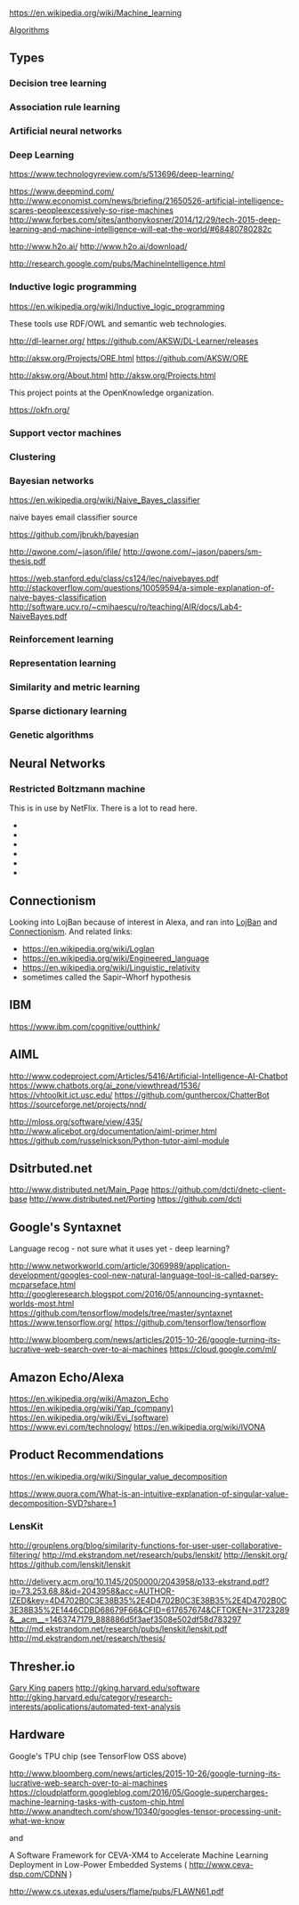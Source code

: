 
<!--
-->

https://en.wikipedia.org/wiki/Machine_learning

[Algorithms]( https://en.wikipedia.org/wiki/List_of_machine_learning_algorithms )

Types
-----

### Decision tree learning
### Association rule learning
### Artificial neural networks
### Deep Learning

https://www.technologyreview.com/s/513696/deep-learning/

https://www.deepmind.com/
http://www.economist.com/news/briefing/21650526-artificial-intelligence-scares-peopleexcessively-so-rise-machines
http://www.forbes.com/sites/anthonykosner/2014/12/29/tech-2015-deep-learning-and-machine-intelligence-will-eat-the-world/#68480780282c

http://www.h2o.ai/
http://www.h2o.ai/download/

http://research.google.com/pubs/MachineIntelligence.html

### Inductive logic programming

https://en.wikipedia.org/wiki/Inductive_logic_programming

These tools use RDF/OWL and semantic web technologies.

http://dl-learner.org/
https://github.com/AKSW/DL-Learner/releases

http://aksw.org/Projects/ORE.html
https://github.com/AKSW/ORE

http://aksw.org/About.html
http://aksw.org/Projects.html

This project points at the OpenKnowledge organization.

https://okfn.org/

### Support vector machines
### Clustering
### Bayesian networks

https://en.wikipedia.org/wiki/Naive_Bayes_classifier

naive bayes email classifier source

https://github.com/jbrukh/bayesian

http://qwone.com/~jason/ifile/
http://qwone.com/~jason/papers/sm-thesis.pdf

https://web.stanford.edu/class/cs124/lec/naivebayes.pdf
http://stackoverflow.com/questions/10059594/a-simple-explanation-of-naive-bayes-classification
http://software.ucv.ro/~cmihaescu/ro/teaching/AIR/docs/Lab4-NaiveBayes.pdf

### Reinforcement learning
### Representation learning
### Similarity and metric learning
### Sparse dictionary learning
### Genetic algorithms


Neural Networks
---------------

### Restricted Boltzmann machine

This is in use by NetFlix.
There is a lot to read here.

 * []( https://en.wikipedia.org/wiki/Boltzmann_machine )
 * []( https://en.wikipedia.org/wiki/Restricted_Boltzmann_machine )
 * []( http://blog.echen.me/2011/07/18/introduction-to-restricted-boltzmann-machines/ )
 * []( http://deeplearning4j.org/restrictedboltzmannmachine.html )
 * []( http://deeplearning4j.org/understandingRBMs.html )
 * []( http://www.cs.toronto.edu/~hinton/absps/guideTR.pdf )

Connectionism
-------------

Looking into LojBan because of interest in Alexa, and
ran into
[LojBan]( https://en.wikipedia.org/wiki/Lojban )
and
[Connectionism]( https://en.wikipedia.org/wiki/Connectionism ).
And related links:

 * https://en.wikipedia.org/wiki/Loglan
 * https://en.wikipedia.org/wiki/Engineered_language
 * https://en.wikipedia.org/wiki/Linguistic_relativity
 * sometimes called the Sapir–Whorf hypothesis

IBM
----

https://www.ibm.com/cognitive/outthink/

AIML
----

http://www.codeproject.com/Articles/5416/Artificial-Intelligence-AI-Chatbot
https://www.chatbots.org/ai_zone/viewthread/1536/
https://vhtoolkit.ict.usc.edu/
https://github.com/gunthercox/ChatterBot
https://sourceforge.net/projects/nnd/

http://mloss.org/software/view/435/
http://www.alicebot.org/documentation/aiml-primer.html
https://github.com/russelnickson/Python-tutor-aiml-module

Dsitrbuted.net
---------------

http://www.distributed.net/Main_Page
https://github.com/dcti/dnetc-client-base
http://www.distributed.net/Porting
https://github.com/dcti

Google's Syntaxnet
------------------

Language recog - not sure what it uses yet - deep learning?

http://www.networkworld.com/article/3069989/application-development/googles-cool-new-natural-language-tool-is-called-parsey-mcparseface.html
http://googleresearch.blogspot.com/2016/05/announcing-syntaxnet-worlds-most.html
https://github.com/tensorflow/models/tree/master/syntaxnet
https://www.tensorflow.org/
https://github.com/tensorflow/tensorflow

http://www.bloomberg.com/news/articles/2015-10-26/google-turning-its-lucrative-web-search-over-to-ai-machines
https://cloud.google.com/ml/


Amazon Echo/Alexa
------------------

https://en.wikipedia.org/wiki/Amazon_Echo
https://en.wikipedia.org/wiki/Yap_(company)
https://en.wikipedia.org/wiki/Evi_(software)
https://www.evi.com/technology/
https://en.wikipedia.org/wiki/IVONA

Product Recommendations
-----------------------

https://en.wikipedia.org/wiki/Singular_value_decomposition

https://www.quora.com/What-is-an-intuitive-explanation-of-singular-value-decomposition-SVD?share=1

### LensKit

http://grouplens.org/blog/similarity-functions-for-user-user-collaborative-filtering/
http://md.ekstrandom.net/research/pubs/lenskit/
http://lenskit.org/
https://github.com/lenskit/lenskit

http://delivery.acm.org/10.1145/2050000/2043958/p133-ekstrand.pdf?ip=73.253.68.8&id=2043958&acc=AUTHOR-IZED&key=4D4702B0C3E38B35%2E4D4702B0C3E38B35%2E4D4702B0C3E38B35%2E1446CDBD68679F66&CFID=617657674&CFTOKEN=31723289&__acm__=1463747179_888886d5f3aef3508e502df58d783297
http://md.ekstrandom.net/research/pubs/lenskit/lenskit.pdf
http://md.ekstrandom.net/research/thesis/


Thresher.io
-----------

[Gary King papers]( http://gking.harvard.edu/publications?page=10 )
http://gking.harvard.edu/software
http://gking.harvard.edu/category/research-interests/applications/automated-text-analysis


Hardware
---------

Google's TPU chip  (see TensorFlow OSS above)

http://www.bloomberg.com/news/articles/2015-10-26/google-turning-its-lucrative-web-search-over-to-ai-machines
https://cloudplatform.googleblog.com/2016/05/Google-supercharges-machine-learning-tasks-with-custom-chip.html
http://www.anandtech.com/show/10340/googles-tensor-processing-unit-what-we-know

and

A Software Framework for CEVA-XM4 to Accelerate Machine Learning Deployment in Low-Power Embedded Systems
( http://www.ceva-dsp.com/CDNN )

http://www.cs.utexas.edu/users/flame/pubs/FLAWN61.pdf

<!-- vim: set autoindent expandtab sw=4 syntax=markdown: -->
